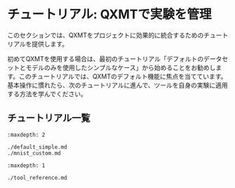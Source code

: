 # チュートリアル: QXMTで実験を管理
このセクションでは、QXMTをプロジェクトに効果的に統合するためのチュートリアルを提供します。

初めてQXMTを使用する場合は、最初のチュートリアル「デフォルトのデータセットとモデルのみを使用したシンプルなケース」から始めることをお勧めします。このチュートリアルでは、QXMTのデフォルト機能に焦点を当てています。基本操作に慣れたら、次のチュートリアルに進んで、ツールを自身の実験に適用する方法を学んでください。

## チュートリアル一覧
```{toctree}
:maxdepth: 2

./default_simple.md
./mnist_custom.md

```

```{toctree}
:maxdepth: 1

./tool_reference.md

